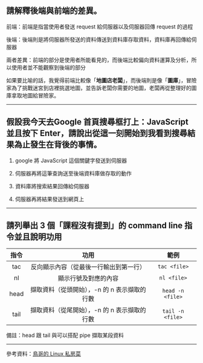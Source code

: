 ## 請解釋後端與前端的差異。
前端：前端是指當使用者發送 request 給伺服器以及伺服器回傳 request 的過程

後端：後端則是將伺服器所發送的資料傳送到資料庫存取資料，資料庫再回傳給伺服器

兩者差異：前端的部分是使用者所能看見的，而後端比較偏向資料運算及分析，所以使用者並不能觀察到後端的部分

如果要比喻的話，我覺得前端比較像「**地圖店老闆**」，而後端則是像「**圖庫**」，冒險家為了挑戰迷宮到店裡挑選地圖，並告訴老闆你需要的地圖，老闆再從整理好的圖庫拿取地圖給冒險家。

---
## 假設我今天去Google 首頁搜尋框打上：JavaScript 並且按下 Enter，請說出從這一刻開始到我看到搜尋結果為止發生在背後的事情。
1. google 將 JavaScript 這個關鍵字發送到伺服器

2. 伺服器再將這筆查詢送至後端資料庫做存取的動作

3. 資料庫將搜索結果回傳給伺服器

4. 伺服器再將結果發送到網頁上

---
## 請列舉出 3 個「課程沒有提到」的 command line 指令並且說明功用
指令|功用|範例
:-:|:-:|:-:
tac|反向顯示內容（從最後一行輸出到第一行）|`tac <file>`
nl|顯示行號及對應的內容|`nl <file>`
head|擷取資料（從頭開始），-n 的 n 表示擷取的行數|`head -n <file>`
tail|擷取資料（從尾開始），-n 的 n 表示擷取的行數|`tail -n <file>`

備註：head 跟 tail 與可以搭配 pipe 擷取某段資料

---
參考資料：[鳥哥的 Linux 私房菜](http://linux.vbird.org/linux_basic/0220filemanager.php#file)
